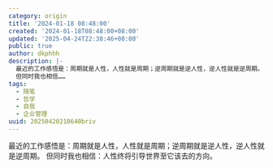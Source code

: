 ```yaml
---
category: origin
title: '2024-01-18 08:48:00'
created: '2024-01-18T08:48:00+08:00'
updated: '2025-04-24T22:38:46+08:00'
public: true
author: dkphhh
description: |-
  最近的工作感悟是：周期就是人性，人性就是周期；逆周期就是逆人性，逆人性就是逆周期。
  但同时我也相信……
tags:
  - 随笔
  - 哲学
  - 自我
  - 企业管理
uuid: 20250420210640briv
---
```


最近的工作感悟是：周期就是人性，人性就是周期；逆周期就是逆人性，逆人性就是逆周期。
但同时我也相信：人性终将引导世界至它该去的方向。
